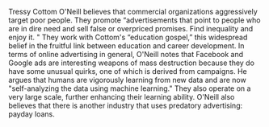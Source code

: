 Tressy Cottom O'Neill believes that commercial organizations aggressively target poor people. They promote “advertisements that point to people who are in dire 
need and sell false or overpriced promises. Find inequality and enjoy it. " They work with Cottom's “education gospel,” this widespread belief in the fruitful 
link between education and career development. In terms of online advertising in general, O'Neill notes that Facebook and Google ads are interesting weapons of
mass destruction because they do have some unusual quirks, one of which is derived from campaigns. He argues that humans are vigorously learning from new data and 
are now "self-analyzing the data using machine learning." They also operate on a very large scale, further enhancing their learning ability. O'Neill also believes
that there is another industry that uses predatory advertising: payday loans.
